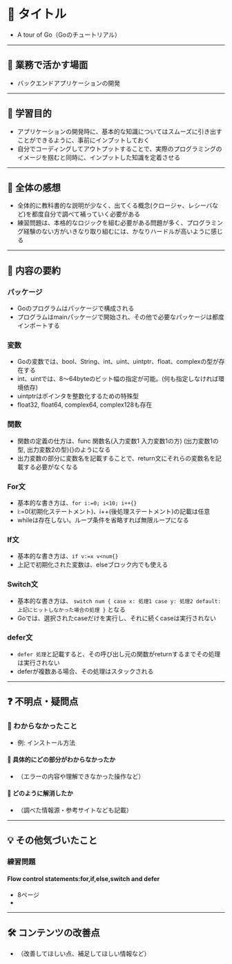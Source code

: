 # 📌 タイトル
- A tour of Go（Goのチュートリアル）

---

## 💼 業務で活かす場面
- バックエンドアプリケーションの開発

---

## 🎯 学習目的
- アプリケーションの開発時に、基本的な知識についてはスムーズに引き出すことができるように、事前にインプットしておく
- 自分でコーディングしてアウトプットすることで、実際のプログラミングのイメージを掴むと同時に、インプットした知識を定着させる

---

## 📝 全体の感想
- 全体的に教科書的な説明が少なく、出てくる概念(クロージャ、レシーバなど)を都度自分で調べて補っていく必要がある
- 練習問題は、本格的なロジックを組む必要がある問題が多く、プログラミング経験のない方がいきなり取り組むには、かなりハードルが高いように感じる

---

## 📖 内容の要約

### パッケージ
- Goのプログラムはパッケージで構成される
- プログラムはmainパッケージで開始され、その他で必要なパッケージは都度インポートする

### 変数
- Goの変数では、bool、String、int、uint、uintptr、float、complexの型が存在する
- int、uintでは、8〜64byteのビット幅の指定が可能。(何も指定しなければ環境依存)
- uintptrはポインタを整数化するための特殊型
- float32, float64, complex64, complex128も存在

### 関数
- 関数の定義の仕方は、func 関数名(入力変数1 入力変数1の方) (出力変数1の型, 出力変数2の型){}のようになる
- 出力変数の部分に変数名を記載することで、return文にそれらの変数名を記載する必要がなくなる

### For文
- 基本的な書き方は、`for i:=0; i<10; i++{}`
- i:=0(初期化ステートメント)、i++(後処理ステートメント)の記載は任意
- whileは存在しない。ループ条件を省略すれば無限ループになる

### If文
- 基本的な書き方は、`if v:=x v<num{}`
- 上記で初期化された変数は、elseブロック内でも使える

### Switch文
- 基本的な書き方は、
`switch num {
case x:
  処理1
case y:
  処理2
default:
  上記にヒットしなかった場合の処理
}`
となる
- Goでは、選択されたcaseだけを実行し、それに続くcaseは実行されない

### defer文
- `defer 処理`と記載すると、その呼び出し元の関数がreturnするまでその処理は実行されない
- deferが複数ある場合、その処理はスタックされる



---

## ❓ 不明点・疑問点

### 🔹 わからなかったこと
- 例: インストール方法

#### 🔸 具体的にどの部分がわからなかったか
- （エラーの内容や理解できなかった操作など）

#### 🔸 どのように解消したか
- （調べた情報源・参考サイトなども記載）

---

## 💡 その他気づいたこと

### 練習問題

#### Flow control statements:for,if,else,switch and defer
- 8ページ
- 

---

## 🛠️ コンテンツの改善点
- （改善してほしい点、補足してほしい情報など）



